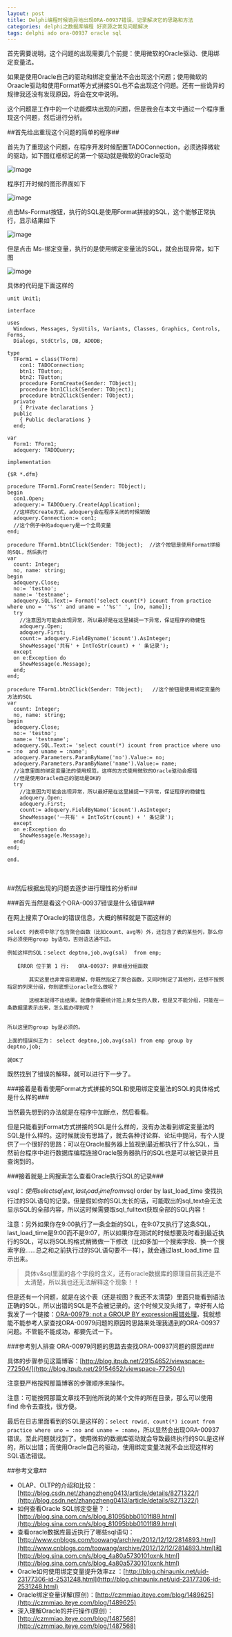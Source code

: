```yaml
---
layout: post
title: Delphi编程时候诡异地出现ORA-00937错误，记录解决它的思路和方法
categories: delphi之数据库编程 好资源之常见问题解决
tags: delphi ado ora-00937 oracle sql
---
```



首先需要说明，这个问题的出现需要几个前提：使用微软的Oracle驱动、使用绑定变量法。

如果是使用Oracle自己的驱动和绑定变量法不会出现这个问题；使用微软的Oraacle驱动和使用Format等方式拼接SQL也不会出现这个问题。还有一些诡异的规律我还没有发现原因，将会在文中说明。

这个问题是工作中的一个功能模块出现的问题，但是我会在本文中通过一个程序重现这个问题，然后进行分析。

##首先给出重现这个问题的简单的程序##

首先为了重现这个问题，在程序开发时候配置TADOConnection，必须选择微软的驱动，如下图红框标记的第一个驱动就是微软的Oracle驱动

![image](../image/2015-08-29/ado1.png)

程序打开时候的图形界面如下

![image](../image/2015-08-29/ado2.png)

点击Ms-Format按钮，执行的SQL是使用Format拼接的SQL，这个能够正常执行，显示结果如下

![image](../image/2015-08-29/ado3.png)

但是点击 Ms-绑定变量，执行的是使用绑定变量法的SQL，就会出现异常，如下图

![image](../image/2015-08-29/ado4.png)

具体的代码是下面这样的

    unit Unit1;
    
    interface
    
    uses
      Windows, Messages, SysUtils, Variants, Classes, Graphics, Controls, Forms,
      Dialogs, StdCtrls, DB, ADODB;
    
    type
      TForm1 = class(TForm)
        con1: TADOConnection;
        btn1: TButton;
        btn2: TButton;
        procedure FormCreate(Sender: TObject);
        procedure btn1Click(Sender: TObject);
        procedure btn2Click(Sender: TObject);
      private
        { Private declarations }
      public
        { Public declarations }
      end;
    
    var
      Form1: TForm1;
      adoquery: TADOQuery;
    
    implementation
    
    {$R *.dfm}
    
    procedure TForm1.FormCreate(Sender: TObject);
    begin
      con1.Open;
      adoquery:= TADOQuery.Create(Application); 
      //这样的Create方式，adoquery会在程序关闭的时候销毁
      adoquery.Connection:= con1;
      //这个例子中的adoquery是一个全局变量
    end;
    
    procedure TForm1.btn1Click(Sender: TObject);  //这个按钮是使用Format拼接的SQL，然后执行 
    var
      count: Integer;
      no, name: string;
    begin
      adoquery.Close;
      no:= 'testno';
      name:= 'testname';
      adoquery.SQL.Text:= Format('select count(*) icount from practice where uno = ''%s'' and uname = ''%s'' ', [no, name]);
      try
        //注意因为可能会出现异常，所以最好是在这里捕捉一下异常，保证程序的稳健性
        adoquery.Open;
        adoquery.First;
        count:= adoquery.FieldByname('icount').AsInteger;
        ShowMessage('共有' + IntToStr(count) + ' 条记录');
      except
      on e:Exception do
        ShowMessage(e.Message);
      end;
    end;
    
    procedure TForm1.btn2Click(Sender: TObject);   //这个按钮是使用绑定变量的方法的SQL
    var
      count: Integer;
      no, name: string;
    begin
      adoquery.Close;
      no:= 'testno';
      name:= 'testname';
      adoquery.SQL.Text:= 'select count(*) icount from practice where uno = :no  and uname = :name';
      adoquery.Parameters.ParamByName('no').Value:= no;
      adoquery.Parameters.ParamByName('name').Value:= name;
      //注意里面的绑定变量法的使用规范，这样的方式使用微软的Oracle驱动会报错
      //但是使用Oracle自己的驱动是OK的
      try
        //注意因为可能会出现异常，所以最好是在这里捕捉一下异常，保证程序的稳健性
        adoquery.Open;
        adoquery.First;
        count:= adoquery.FieldByName('icount').AsInteger;
        ShowMessage('一共有' + IntToStr(count) + ' 条记录');
      except
      on e:Exception do
        ShowMessage(e.Message);
      end;
    end;
    
    end.
　　

##然后根据出现的问题去逐步进行理性的分析##

###首先当然是看这个ORA-00937错误是什么错误###

在网上搜索了Oracle的错误信息，大概的解释就是下面这样的

    select 列表项中除了包含聚合函数（比如count、avg等）外，还包含了表的某些列，那么你将必须使用group by语句，否则语法通不过。
    
    例如这样的SQL：select deptno,job,avg(sal)  from emp;
    
    　　ERROR 位于第 1 行:   ORA-00937: 非单组分组函数
    
           其实这里也非常容易理解，你既然指定了聚合函数，又同时制定了其他列，还想不按照指定的列来分组，你到底想让oracle怎么做呢？
    
           这根本就得不出结果。就像你需要统计班上男女生的人数，但是又不能分组，只能在一条数据里表示出来，怎么能办得到呢？
    
    
    所以这里的group by是必须的。
    
    上面的错误纠正为： select deptno,job,avg(sal) from emp group by deptno,job;
    
    就OK了

既然找到了错误的解释，就可以进行下一步了。

###接着是看看使用Format方式拼接的SQL和使用绑定变量法的SQL的具体格式是什么样的###

当然最先想到的办法就是在程序中加断点，然后看看。

但是只能看到Format方式拼接的SQL是什么样的，没有办法看到绑定变量法的SQL是什么样的。这时候就没有思路了，就去各种讨论群、论坛中提问，有个人提供了一个很好的思路：可以在Oracle服务器上监视到最近都执行了什么SQL，当然前台程序中进行数据库编程连接Oracle服务器执行的SQL也是可以被记录并且查询到的。

###接着就是上网搜索怎么查看Oracle执行SQL的记录###

v$sql：使用select sql_text, last_load_time from v$sql order by last_load_time 查找执行过的SQL语句的记录。但是假如你的SQL太长的话，可能取出的sql_text会无法显示SQL的全部内容，所以这时候需要取sql_fulltext获取全部的SQL内容！

注意：另外如果你在9:00执行了一条全新的SQL，在9:07又执行了这条SQL，last_load_time是9:00而不是9:07，所以如果你在测试的时候想要及时看到最近执行的SQL，可以将SQL的格式稍微做一下修改（比如多加一个搜索字段、换一个搜索字段……总之和之前执行过的SQL语句要不一样），就会通过last_load_time 显示出来。

>具体v&sql里面的各个字段的含义，还有oracle数据库的原理目前我还是不太清楚，所以我也还无法解释这个现象！！

但是还有一个问题，就是在这个表（还是视图？我还不太清楚）里面只能看到语法正确的SQL，所以出错的SQL是不会被记录的。这个时候又没头绪了，幸好有人给我发了一个链接：[ORA-00979: not a GROUP BY expression报错处理](http://blog.itpub.net/29154652/viewspace-772504/)，我就想能不能参考人家查找ORA-00979问题的原因的思路来处理我遇到的ORA-00937 问题。不管能不能成功，都要先试一下。

###参考别人排查 ORA-00979问题的思路去查找ORA-00937问题的原因###

具体的步骤参见这篇博客：[http://blog.itpub.net/29154652/viewspace-772504/](http://blog.itpub.net/29154652/viewspace-772504/)

注意要严格按照那篇博客的步骤顺序来操作。

注意：可能按照那篇文章找不到他所说的某个文件的所在目录，那么可以使用 find 命令去查找，很方便。

最后在日志里面看到的SQL是这样的：`select rowid, count(*) icount from practice where uno = :no and uname = :name`，所以显然会出现ORA-00937错误。至此问题就找到了。使用微软的数据库驱动就会导致最终执行的SQL是这样的，所以出错；而使用Oracle自己的驱动，使用绑定变量法就不会出现这样的SQL语法错误。

 
##参考文章##

* OLAP、OLTP的介绍和比较：[http://blog.csdn.net/zhangzheng0413/article/details/8271322/](http://blog.csdn.net/zhangzheng0413/article/details/8271322/)
* 如何查看Oracle SQL绑定变量？：[http://blog.sina.com.cn/s/blog_81095bbb0101fl89.html](http://blog.sina.com.cn/s/blog_81095bbb0101fl89.html)
* 查看oracle数据库最近执行了哪些sql语句：[http://www.cnblogs.com/toowang/archive/2012/12/12/2814893.html](http://www.cnblogs.com/toowang/archive/2012/12/12/2814893.html)和[http://blog.sina.com.cn/s/blog_4a80a5730101oxnk.html](http://blog.sina.com.cn/s/blog_4a80a5730101oxnk.html)
* Oracle如何使用绑定变量提升效率zz ：[http://blog.chinaunix.net/uid-23177306-id-2531248.html](http://blog.chinaunix.net/uid-23177306-id-2531248.html)
* Oracle绑定变量详解(原创)：[http://czmmiao.iteye.com/blog/1489625](http://czmmiao.iteye.com/blog/1489625)
* 深入理解Oracle的并行操作(原创)：[http://czmmiao.iteye.com/blog/1487568](http://czmmiao.iteye.com/blog/1487568)

 
